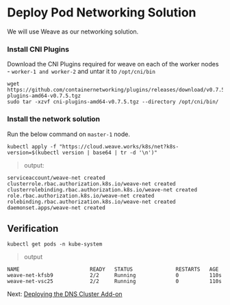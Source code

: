 # Deploy Pod Networking Solution

We will use Weave as our networking solution. 

### Install CNI Plugins

Download the CNI Plugins required for weave on each of the worker nodes - ```worker-1 and worker-2``` and untar it to ```/opt/cni/bin```

```shell
wget https://github.com/containernetworking/plugins/releases/download/v0.7.5/cni-plugins-amd64-v0.7.5.tgz
sudo tar -xzvf cni-plugins-amd64-v0.7.5.tgz --directory /opt/cni/bin/
```
### Install the network solution

Run the below command on ```master-1``` node.

```shell
kubectl apply -f "https://cloud.weave.works/k8s/net?k8s-version=$(kubectl version | base64 | tr -d '\n')"
```
> output:

```shell
serviceaccount/weave-net created
clusterrole.rbac.authorization.k8s.io/weave-net created
clusterrolebinding.rbac.authorization.k8s.io/weave-net created
role.rbac.authorization.k8s.io/weave-net created
rolebinding.rbac.authorization.k8s.io/weave-net created
daemonset.apps/weave-net created
```
## Verification

```shell
kubectl get pods -n kube-system
```
> output

```shell
NAME                       READY   STATUS              RESTARTS   AGE
weave-net-kfsb9            2/2     Running             0          110s
weave-net-vsc25            2/2     Running             0          110s
```


Next: [Deploying the DNS Cluster Add-on](12-dns-addon.md)
